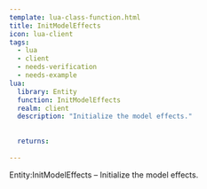 ```yaml
---
template: lua-class-function.html
title: InitModelEffects
icon: lua-client
tags:
  - lua
  - client
  - needs-verification
  - needs-example
lua:
  library: Entity
  function: InitModelEffects
  realm: client
  description: "Initialize the model effects."
  
  
  returns:
    
---
```


<div class="lua__search__keywords">
Entity:InitModelEffects &#x2013; Initialize the model effects.
</div>
